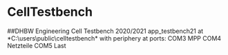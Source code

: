 # CellTestbench
##DHBW Engineering Cell Testbench 2020/2021
app_testbench21 at *C:\users\public\celltestbench\* 
with periphery at ports:
COM3 MPP
COM4 Netzteile
COM5 Last

